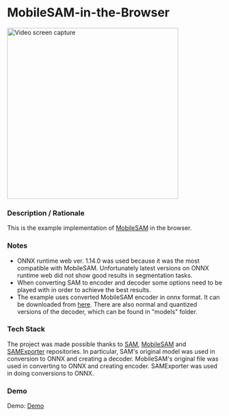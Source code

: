 # MobileSAM-in-the-Browser
<img src="img/screenshot.gif" title="Video screen capture" alt="Video screen capture" height="400">

### **Description / Rationale**
This is the example implementation of <a href="https://github.com/ChaoningZhang/MobileSAM">MobileSAM</a> in the browser. 

### **Notes**
* ONNX runtime web ver. 1.14.0 was used because it was the most compatible with MobileSAM. Unfortunately latest versions on ONNX runtime web did not show good results in segmentation tasks. 
* When converting SAM to encoder and decoder some options need to be played with in order to achieve the best results.
* The example uses converted MobileSAM encoder in onnx format. It can be downloaded from <a href="https://cdn.glitch.me/1bd71fd8-ee70-4d58-9594-6680f5fcdc3b/mobilesam.encoder.onnx?v=1688159510030">here</a>. There are also normal and quantized versions of the decoder, which can be found in "models" folder.

### **Tech Stack**
The project was made possible thanks to <a href="https://github.com/facebookresearch/segment-anything">SAM</a>, <a href="https://github.com/ChaoningZhang/MobileSAM">MobileSAM</a> and <a href="https://github.com/vietanhdev/samexporter">SAMExporter</a> repositories. In particular, SAM's original model was used in conversion to ONNX and creating a decoder. MobileSAM's original file was used in converting to ONNX and creating encoder. SAMExporter was used in doing conversions to ONNX.
        
### **Demo**
Demo: [Demo](https://mobilesam.glitch.me/)
